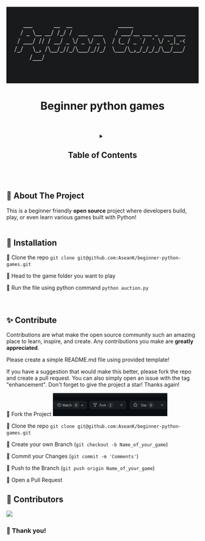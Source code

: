<p align="center">
  <a href="https://github.com/AseanK/beginner-python-games" target="_blank">
    <img src="images/logo.png" width = "2560px" height = "200px">
  </a>
</p>

<h1 align="center">Beginner python games</h1>
<br /><br />
<!-- Table of Contents -->
<!-- Please update when you're contributing -->
<div align="center">
<details>
    <summary><h2>Table of Contents</h2></summary>
  <ol.s>
    <h3>
      <li><p><a href="/auction">Auction</a></p></li>
      <li><p><a href="/black_jack">BlackJack</a></p></li>
      <li><p><a href="/board_filling_game">Board filling game</a></p></li>
      <li><p><a href="/calculator">Calculator</a></p></li>
      <li><p><a href="/encoding">Encoding</a></p></li>
      <li><p><a href="/hangman">Hang Man</a></p></li>
      <li><p><a href="/rock_paper_scissors">Rock Paper Scissor</a></p></li>
      <li><p><a href="/guess_the_number">Guess the number</a></p></li>
      <li><p><a href="/tic_tac_toe">Tic-Tac-Toe</a></p></li>
      <li><p><a href="/slot_machine">Slot Machine</a></p></li>
      <!-- <li><p><a href="/Name of your folder">Name of your game</a></p></li> -->
   </h3>
  </ol.s>
</details>
</div>
<br /><br />

## :eyes: About The Project
This is a beginner friendly **open source** project where developers build, play, or even learn various games built with Python!
<br /><br />


## :mushroom: Installation

:rice_ball: Clone the repo `git clone git@github.com:AseanK/beginner-python-games.git`

:rice_ball: Head to the game folder you want to play

:rice_ball: Run the file using python command `python auction.py`
<br /><br /><br />



## :sparkles: Contribute

Contributions are what make the open source community such an amazing place to learn, inspire, and create. Any contributions you make are **greatly appreciated**.

Please create a simple README.md file using provided template!

If you have a suggestion that would make this better, please fork the repo and create a pull request. You can also simply open an issue with the tag "enhancement".
Don't forget to give the project a star! Thanks again!

:rice_ball: Fork the Project
    <img src="/images/fork.png" width="300" height="60">
    
:rice_ball: Clone the repo `git clone git@github.com:AseanK/beginner-python-games.git`

:rice_ball: Create your own Branch (`git checkout -b Name_of_your_game`)

:rice_ball: Commit your Changes (`git commit -m 'Comments'`)

:rice_ball: Push to the Branch (`git push origin Name_of_your_game`)

:rice_ball: Open a Pull Request


## :raised_hands: Contributors

<a href="https://github.com/AseanK/beginner-python-games/graphs/contributors">
  <img src="https://contrib.rocks/image?repo=AseanK/beginner-python-games" />
</a>

### 🙏 Thank you! 
